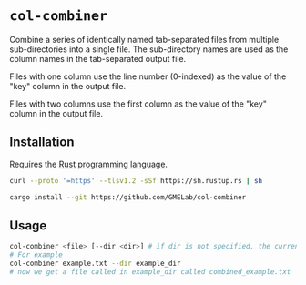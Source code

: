# `col-combiner`

Combine a series of identically named tab-separated files from multiple sub-directories into a single file. The sub-directory names are used as the column names in the tab-separated output file.

Files with one column use the line number (0-indexed) as the value of the "key" column in the output file.

Files with two columns use the first column as the value of the "key" column in the output file.

## Installation

Requires the [Rust programming language](https://www.rust-lang.org/).

```bash
curl --proto '=https' --tlsv1.2 -sSf https://sh.rustup.rs | sh
```

```bash
cargo install --git https://github.com/GMELab/col-combiner
```

## Usage

```bash 
col-combiner <file> [--dir <dir>] # if dir is not specified, the current directory is used
# For example
col-combiner example.txt --dir example_dir
# now we get a file called in example_dir called combined_example.txt
```
